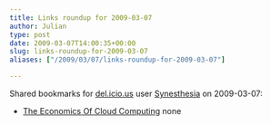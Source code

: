 ```yaml
---
title: Links roundup for 2009-03-07
author: Julian
type: post
date: 2009-03-07T14:00:35+00:00
slug: links-roundup-for-2009-03-07 
aliases: ["/2009/03/07/links-roundup-for-2009-03-07"]

---
```

Shared bookmarks for [del.icio.us][1] user [Synesthesia][2] on 2009-03-07:

  * [The Economics Of Cloud Computing][3] 
    none</li> </ul>

 [1]: https://del.icio.us/
 [2]: https://del.icio.us/synesthesia
 [3]: https://www.informationweek.com/blog/main/archives/2008/12/the_economics_o.html